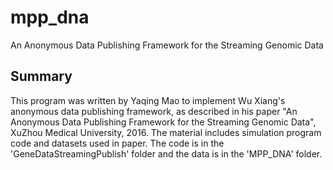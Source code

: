# mpp_dna
An Anonymous Data Publishing Framework for the Streaming Genomic Data

Summary
----------------------
This program was written by Yaqing Mao to implement Wu Xiang's anonymous data publishing framework, as described in his paper "An Anonymous Data Publishing Framework for the Streaming Genomic Data", XuZhou Medical University, 2016. The material includes simulation program code and datasets used in paper. The code is in the 'GeneDataStreamingPublish' folder and the data is in the 'MPP_DNA' folder.
